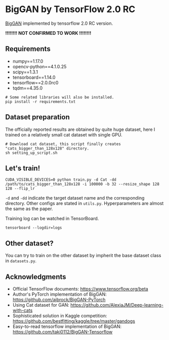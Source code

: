 # BigGAN by TensorFlow 2.0 RC
[BigGAN](https://arxiv.org/abs/1809.11096) implemented by tensorflow 2.0 RC version.

**!!!!!!!! NOT CONFIRMED TO WORK !!!!!!!!**

## Requirements
- numpy==1.17.0
- opencv-python==4.1.0.25
- scipy==1.3.1
- tensorboard==1.14.0
- tensorflow==2.0.0rc0
- tqdm==4.35.0

```
# Some related libraries will also be installed.
pip install -r requirements.txt
```

## Dataset preparation
The officially reported results are obtained by quite huge dataset, 
here I trained on a relatively small cat dataset with single GPU.

```
# Download cat dataset, this script finally creates "cats_bigger_than_128x128" directory.
sh setting_up_script.sh
```

## Let's train!
```
CUDA_VISIBLE_DEVICES=0 python train.py -d Cat -dd /path/to/cats_bigger_than_128x128 -i 100000 -b 32 --resize_shape 128 128 --flip_lr
```

`-d` and `-dd` indicate the target dataset name and the corresponding directory.
Other configs are stated in `utils.py`. Hyperparameters are almost the same as the paper.

Training log can be watched in TensorBoard.
```
tensorboard --logdir=logs
```

## Other dataset?
You can try to train on the other dataset by impherit the base dataset class in `datasets.py`.

## Acknowledgments
- Official TensorFlow documents: https://www.tensorflow.org/beta
- Author's PyTorch implementation of BigGAN: https://github.com/ajbrock/BigGAN-PyTorch
- Using Cat dataset for GAN: https://github.com/AlexiaJM/Deep-learning-with-cats
- Sophisticated solution in Kaggle competition: https://github.com/bestfitting/kaggle/tree/master/gandogs
- Easy-to-read tensorflow implementation of BigGAN: https://github.com/taki0112/BigGAN-Tensorflow
